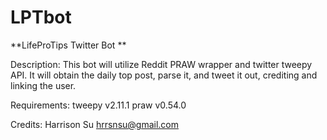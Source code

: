 # LPTbot

**LifeProTips Twitter Bot
**

Description:
This bot will utilize Reddit PRAW wrapper and twitter tweepy API. It will obtain the daily top post, parse it, and tweet it out, crediting and linking the user.

Requirements:
tweepy v2.11.1
praw v0.54.0

Credits:
Harrison Su
hrrsnsu@gmail.com
